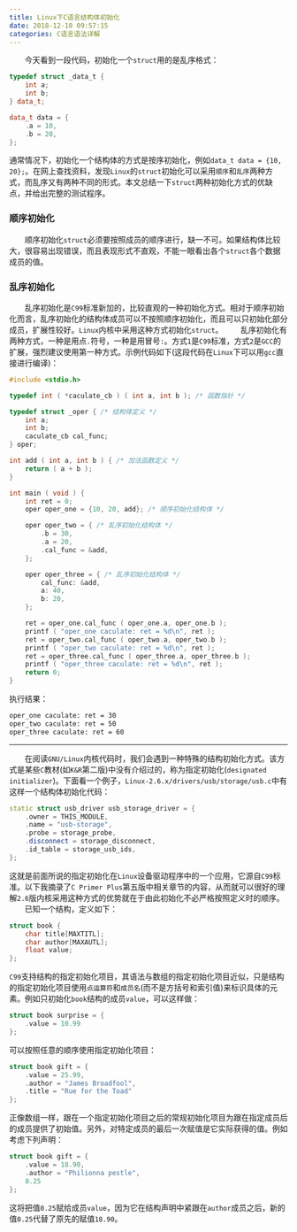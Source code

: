 ```yaml
---
title: Linux下C语言结构体初始化
date: 2018-12-10 09:57:15
categories: C语言语法详解
---
```

&emsp;&emsp;今天看到一段代码，初始化一个`struct`用的是乱序格式：

``` cpp
typedef struct _data_t {
    int a;
    int b;
} data_t;

data_t data = {
    .a = 10,
    .b = 20,
};
```

通常情况下，初始化一个结构体的方式是按序初始化，例如`data_t data = {10, 20};`。在网上查找资料，发现`Linux`的`struct`初始化可以采用`顺序`和`乱序`两种方式，而乱序又有两种不同的形式。本文总结一下`struct`两种初始化方式的优缺点，并给出完整的测试程序。

### 顺序初始化

&emsp;&emsp;顺序初始化`struct`必须要按照成员的顺序进行，缺一不可。如果结构体比较大，很容易出现错误，而且表现形式不直观，不能一眼看出各个`struct`各个数据成员的值。

### 乱序初始化

&emsp;&emsp;乱序初始化是`C99`标准新加的，比较直观的一种初始化方式。相对于顺序初始化而言，乱序初始化的结构体成员可以不按照顺序初始化，而且可以只初始化部分成员，扩展性较好。`Linux`内核中采用这种方式初始化`struct`。
&emsp;&emsp;乱序初始化有两种方式，一种是用点`.`符号，一种是用冒号`:`。方式`1`是`C99`标准，方式`2`是`GCC`的扩展，强烈建议使用第一种方式。示例代码如下(这段代码在`Linux`下可以用`gcc`直接进行编译)：

``` cpp
#include <stdio.h>

typedef int ( *caculate_cb ) ( int a, int b ); /* 函数指针 */

typedef struct _oper { /* 结构体定义 */
    int a;
    int b;
    caculate_cb cal_func;
} oper;

int add ( int a, int b ) { /* 加法函数定义 */
    return ( a + b );
}

int main ( void ) {
    int ret = 0;
    oper oper_one = {10, 20, add}; /* 顺序初始化结构体 */

    oper oper_two = { /* 乱序初始化结构体 */
        .b = 30,
        .a = 20,
        .cal_func = &add,
    };

    oper oper_three = { /* 乱序初始化结构体 */
        cal_func: &add,
        a: 40,
        b: 20,
    };

    ret = oper_one.cal_func ( oper_one.a, oper_one.b );
    printf ( "oper_one caculate: ret = %d\n", ret );
    ret = oper_two.cal_func ( oper_two.a, oper_two.b );
    printf ( "oper_two caculate: ret = %d\n", ret );
    ret = oper_three.cal_func ( oper_three.a, oper_three.b );
    printf ( "oper_three caculate: ret = %d\n", ret );
    return 0;
}
```

执行结果：

``` bash
oper_one caculate: ret = 30
oper_two caculate: ret = 50
oper_three caculate: ret = 60
```

---

&emsp;&emsp;在阅读`GNU/Linux`内核代码时，我们会遇到一种特殊的结构初始化方式。该方式是某些`C`教材(如`K&R`第二版)中没有介绍过的，称为指定初始化(`designated initializer`)。下面看一个例子，`Linux-2.6.x/drivers/usb/storage/usb.c`中有这样一个结构体初始化代码：

``` cpp
static struct usb_driver usb_storage_driver = {
    .owner = THIS_MODULE,
    .name = "usb-storage",
    .probe = storage_probe,
    .disconnect = storage_disconnect,
    .id_table = storage_usb_ids,
};
```

这就是前面所说的指定初始化在`Linux`设备驱动程序中的一个应用，它源自`C99`标准。以下我摘录了`C Primer Plus`第五版中相关章节的内容，从而就可以很好的理解`2.6`版内核采用这种方式的优势就在于由此初始化不必严格按照定义时的顺序。
&emsp;&emsp;已知一个结构，定义如下：

``` cpp
struct book {
    char title[MAXTITL];
    char author[MAXAUTL];
    float value;
};
```

`C99`支持结构的指定初始化项目，其语法与数组的指定初始化项目近似，只是结构的指定初始化项目使用`点运算符`和`成员名`(而不是方括号和索引值)来标识具体的元素。例如只初始化`book`结构的成员`value`，可以这样做：

``` cpp
struct book surprise = {
    .value = 10.99
};
```

可以按照任意的顺序使用指定初始化项目：

``` cpp
struct book gift = {
    .value = 25.99,
    .author = "James Broadfool",
    .title = "Rue for the Toad"
};
```

正像数组一样，跟在一个指定初始化项目之后的常规初始化项目为跟在指定成员后的成员提供了初始值。另外，对特定成员的最后一次赋值是它实际获得的值。例如考虑下列声明：

``` cpp
struct book gift = {
    .value = 18.90,
    .author = "Philionna pestle",
    0.25
};
```

这将把值`0.25`赋给成员`value`，因为它在结构声明中紧跟在`author`成员之后，新的值`0.25`代替了原先的赋值`18.90`。